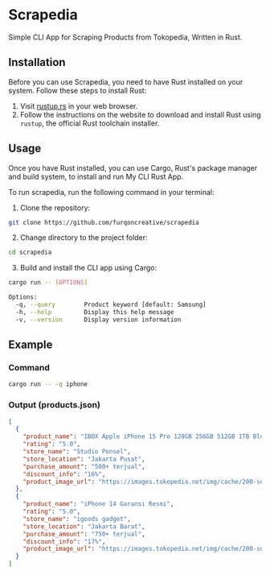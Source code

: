 # Scrapedia

Simple CLI App for Scraping Products from Tokopedia, Written in Rust.

## Installation

Before you can use Scrapedia, you need to have Rust installed on your system. Follow these steps to install Rust:

1. Visit [rustup.rs](https://rustup.rs/) in your web browser.
2. Follow the instructions on the website to download and install Rust using `rustup`, the official Rust toolchain installer.

## Usage

Once you have Rust installed, you can use Cargo, Rust's package manager and build system, to install and run My CLI Rust App.

To run scrapedia, run the following command in your terminal:

1. Clone the repository:

```bash
git clone https://github.com/furqoncreative/scrapedia
```
2. Change directory to the project folder:
```bash
cd scrapedia
```
3. Build and install the CLI app using Cargo:
```bash
cargo run -- [OPTIONS]

Options:
  -q, --query        Product keyword [default: Samsung]
  -h, --help         Display this help message
  -v, --version      Display version information
```

## Example
### Command
```bash
cargo run -- -q iphone
```
### Output (products.json)
```json
[
  {
    "product_name": "IBOX Apple iPhone 15 Pro 128GB 256GB 512GB 1TB Blue Natural Titanium",
    "rating": "5.0",
    "store_name": "Studio Ponsel",
    "store_location": "Jakarta Pusat",
    "purchase_amount": "500+ terjual",
    "discount_info": "16%",
    "product_image_url": "https://images.tokopedia.net/img/cache/200-square/VqbcmM/2023/10/27/0c56f8cc-e374-4e8a-a691-88a398c7c3d9.jpg"
  },
  {
    "product_name": "iPhone 14 Garansi Resmi",
    "rating": "5.0",
    "store_name": "igoods gadget",
    "store_location": "Jakarta Barat",
    "purchase_amount": "750+ terjual",
    "discount_info": "17%",
    "product_image_url": "https://images.tokopedia.net/img/cache/200-square/VqbcmM/2023/8/25/a6326dd1-8334-4fd7-821a-5ace01e12c2e.png"
  }
]
```
